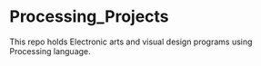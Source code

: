 # Processing_Projects
This repo holds Electronic arts and visual design programs using Processing language.
